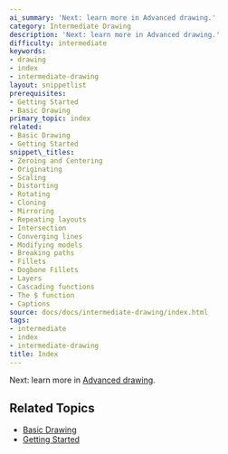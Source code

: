 ```yaml
---
ai_summary: 'Next: learn more in Advanced drawing.'
category: Intermediate Drawing
description: 'Next: learn more in Advanced drawing.'
difficulty: intermediate
keywords:
- drawing
- index
- intermediate-drawing
layout: snippetlist
prerequisites:
- Getting Started
- Basic Drawing
primary_topic: index
related:
- Basic Drawing
- Getting Started
snippet\_titles:
- Zeroing and Centering
- Originating
- Scaling
- Distorting
- Rotating
- Cloning
- Mirroring
- Repeating layouts
- Intersection
- Converging lines
- Modifying models
- Breaking paths
- Fillets
- Dogbone Fillets
- Layers
- Cascading functions
- The $ function
- Captions
source: docs/docs/intermediate-drawing/index.html
tags:
- intermediate
- index
- intermediate-drawing
title: Index
---
```

Next: learn more in [Advanced drawing](../advanced-drawing/index.md#content).

## Related Topics

- [Basic Drawing](../index.md)
- [Getting Started](../index.md)
